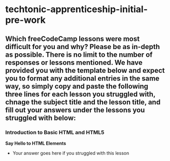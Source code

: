 # techtonic-apprenticeship-initial-pre-work

## Which freeCodeCamp lessons were most difficult for you and why? Please be as in-depth as possible. There is no limit to the number of responses or lessons mentioned. We have provided you with the template below and expect you to format any additional entries in the same way, so simply copy and paste the following three lines for each lesson you struggled with, chnage the subject title and the lesson title, and fill out your answers under the lessons you struggled with below:

### Introduction to Basic HTML and HTML5

**Say Hello to HTML Elements**

- Your answer goes here if you struggled with this lesson
